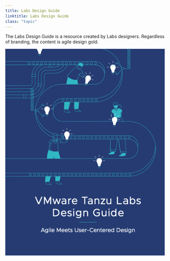 ```yaml
---
title: Labs Design Guide
linktitle: Labs Design Guide
class: "topic"
---
```


The Labs Design Guide is a resource created by Labs designers. Regardless of branding, the content is agile design gold.

[![Labs Design Guide](images/design-guide.png)](images/design-guide.pdf)





